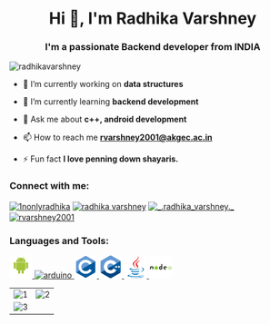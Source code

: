 <h1 align="center">Hi 👋, I'm Radhika Varshney</h1>
<h3 align="center">I'm a passionate Backend developer from INDIA</h3>

<p align="left"> <img src="https://komarev.com/ghpvc/?username=radhikavarshney&label=Profile%20views&color=0e75b6&style=flat" alt="radhikavarshney" /> </p>

- 🔭 I’m currently working on **data structures**

- 🌱 I’m currently learning **backend development**

- 💬 Ask me about **c++, android development**

- 📫 How to reach me **rvarshney2001@akgec.ac.in**

- ⚡ Fun fact **I love penning down shayaris.**

<h3 align="left">Connect with me:</h3>
<p align="left">
<a href="https://twitter.com/1nonlyradhika" target="blank"><img align="center" src="https://raw.githubusercontent.com/rahuldkjain/github-profile-readme-generator/master/src/images/icons/Social/twitter.svg" alt="1nonlyradhika" height="30" width="40" /></a>
<a href="https://linkedin.com/in/radhika varshney" target="blank"><img align="center" src="https://raw.githubusercontent.com/rahuldkjain/github-profile-readme-generator/master/src/images/icons/Social/linked-in-alt.svg" alt="radhika varshney" height="30" width="40" /></a>
<a href="https://instagram.com/_.radhika_varshney._" target="blank"><img align="center" src="https://raw.githubusercontent.com/rahuldkjain/github-profile-readme-generator/master/src/images/icons/Social/instagram.svg" alt="_.radhika_varshney._" height="30" width="40" /></a>
<a href="https://www.leetcode.com/rvarshney2001" target="blank"><img align="center" src="https://raw.githubusercontent.com/rahuldkjain/github-profile-readme-generator/master/src/images/icons/Social/leet-code.svg" alt="rvarshney2001" height="30" width="40" /></a>
</p>

<h3 align="left">Languages and Tools:</h3>
<p align="left"> <a href="https://developer.android.com" target="_blank" rel="noreferrer"> <img src="https://raw.githubusercontent.com/devicons/devicon/master/icons/android/android-original-wordmark.svg" alt="android" width="40" height="40"/> </a> <a href="https://www.arduino.cc/" target="_blank" rel="noreferrer"> <img src="https://cdn.worldvectorlogo.com/logos/arduino-1.svg" alt="arduino" width="40" height="40"/> </a> <a href="https://www.cprogramming.com/" target="_blank" rel="noreferrer"> <img src="https://raw.githubusercontent.com/devicons/devicon/master/icons/c/c-original.svg" alt="c" width="40" height="40"/> </a> <a href="https://www.w3schools.com/cpp/" target="_blank" rel="noreferrer"> <img src="https://raw.githubusercontent.com/devicons/devicon/master/icons/cplusplus/cplusplus-original.svg" alt="cplusplus" width="40" height="40"/> </a> <a href="https://www.java.com" target="_blank" rel="noreferrer"> <img src="https://raw.githubusercontent.com/devicons/devicon/master/icons/java/java-original.svg" alt="java" width="40" height="40"/> </a> <a href="https://nodejs.org" target="_blank" rel="noreferrer"> <img src="https://raw.githubusercontent.com/devicons/devicon/master/icons/nodejs/nodejs-original-wordmark.svg" alt="nodejs" width="40" height="40"/> </a> </p>



<table>
  <tr>
    <td><img src="https://github-readme-stats.vercel.app/api?username=radhikavarshney&theme=radical&show_icons=true"  display=block width=100% height=auto  alt="1" ></td>
    <td><img src="https://github-readme-stats.vercel.app/api/top-langs/?username=radhikavarshney&theme=radical&layout=compact&hide=Jupyter%20Notebook"  display=block width=100% height=auto  alt="2" ></td>
   </tr> 
   <tr>
      <td><img src="https://github-readme-streak-stats.herokuapp.com/?user=radhikavarshney&theme=tokyonight"  display=block width=100% height=auto alt="3" ></td>
   <td>
  </td>
  </tr>
</table>
